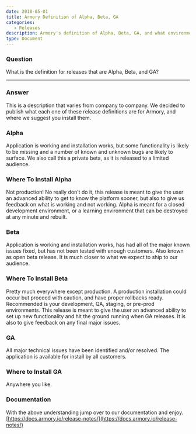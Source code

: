 ```yaml
---
date: 2018-05-01
title: Armory Definition of Alpha, Beta, GA
categories:
   - Releases
description: Armory's definition of Alpha, Beta, GA, and what environments to install them on
type: Document
---
```


### Question
What is the definition for releases that are Alpha, Beta, and GA?

***

### Answer
This is a description that varies from company to company. We decided to publish what each one of these release definitions are for Armory, and where we suggest you install them.

### Alpha
Application is working and installation works, but some functionality is likely to be missing and a number of known and unknown bugs are likely to surface. We also call this a private beta, as it is released to a limited audience. 

### Where To Install Alpha
Not production! No really don’t do it, this release is meant to give the user an advanced ability to get to know the platform sooner, but also to give us feedback on what is working and not working. Alpha is meant for a closed development environment, or a learning environment that can be destroyed at any minute and rebuilt.

### Beta
Application is working and installation works, has had all of the major known issues fixed, but has not been tested with enough customers. Also known as open beta release. It is much closer to what we expect to ship to our audience. 

### Where To Install Beta
Pretty much everywhere except production. A production installation could occur but proceed with caution, and have proper rollbacks ready. Recommended is your development, QA, staging, or pre-prod environments. This release is meant to give the user an advanced ability to set up new functionality and hit the ground running when GA releases. It is also to give feedback on any final major issues.

### GA
All major technical issues have been identified and/or resolved. The application is available for install by all customers.

### Where to Install GA
Anywhere you like.

### Documentation
With the above understanding jump over to our documentation and enjoy.
[https://docs.armory.io/release-notes/](https://docs.armory.io/release-notes/)